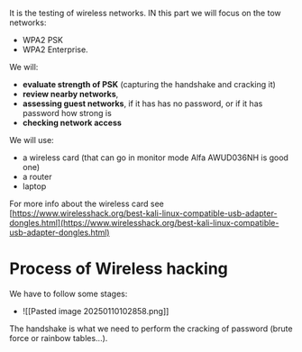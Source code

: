 It is the testing of wireless networks. IN this part we will focus on the tow networks:
- WPA2 PSK 
- WPA2 Enterprise.

We will:
- **evaluate strength of PSK** (capturing the handshake and cracking it)
- **review nearby networks**, 
- **assessing guest networks**, if it has has no password, or if it has password how strong is
- **checking network access**


We will use:
- a wireless card (that can go in monitor mode Alfa AWUD036NH is good one)
- a router 
- laptop

For more info about the wireless card see [https://www.wirelesshack.org/best-kali-linux-compatible-usb-adapter-dongles.html](https://www.wirelesshack.org/best-kali-linux-compatible-usb-adapter-dongles.html)



# Process of Wireless hacking

We have to follow some stages:
- ![[Pasted image 20250110102858.png]]

The handshake is what we need to perform the cracking of password (brute force or rainbow tables...).



